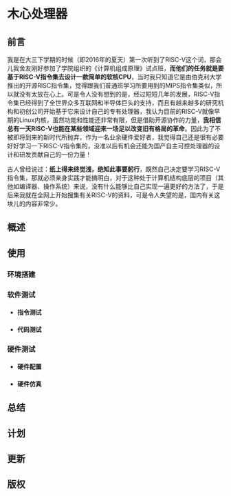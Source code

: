 # 木心处理器

## 前言

我是在大三下学期的时候（即2016年的夏天）第一次听到了RISC-V这个词，那会儿我舍友刚好参加了学院组织的《计算机组成原理》试点班，**而他们的任务就是要基于RISC-V指令集去设计一款简单的软核CPU**，当时我只知道它是由伯克利大学推出的开源RISC指令集，觉得跟我们普通班学习所要用到的MIPS指令集类似，所以就没有太放在心上。可是令人没有想到的是，经过短短几年的发展，RISC-V指令集已经得到了全世界众多互联网和半导体巨头的支持，而且有越来越多的研究机构和初创公司开始基于它来设计自己的专有处理器，我认为目前的RISC-V就像早期的Linux内核，虽然功能和性能还非常有限，但是借助开源协作的力量，**我相信总有一天RISC-V也能在某些领域迎来一场足以改变旧有格局的革命**。因此为了不被即将到来的新时代所抛弃，作为一名业余硬件爱好者，我觉得自己还是很有必要好好学习一下RISC-V指令集的，没准以后有机会还能为国产自主可控处理器的设计和研发贡献自己的一份力量！

古人曾经说过：**纸上得来终觉浅，绝知此事要躬行**，既然自己决定要学习RISC-V指令集，那就必须亲身实践才能搞明白，对于这种处于计算机结构底层的项目（其他如编译器、操作系统）来说，没有什么能够比自己实现一遍更好的方法了，于是后来我就在全网上开始搜集有关RISC-V的资料，可是令人失望的是，国内有关这块儿的内容非常少。



## 概述

## 使用

### 环境搭建

### 软件测试

- #### 指令测试

- #### 代码测试

### 硬件测试

- #### 硬件配置

- #### 硬件仿真

## 总结

## 计划

## 更新

## 版权
